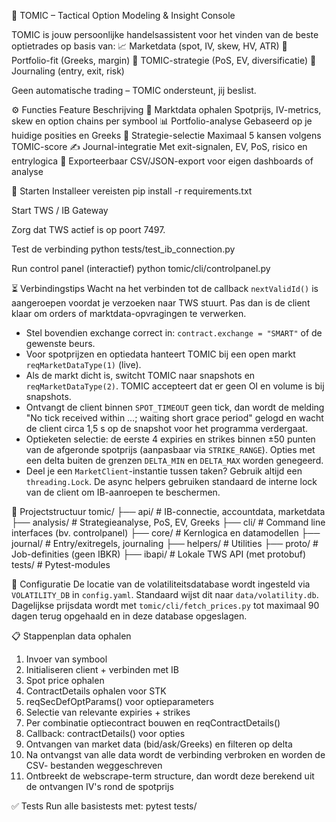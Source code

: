 🧠 TOMIC – Tactical Option Modeling & Insight Console

TOMIC is jouw persoonlijke handelsassistent voor het vinden van de beste optietrades op basis van:
📈 Marketdata (spot, IV, skew, HV, ATR)
💼 Portfolio-fit (Greeks, margin)
🧠 TOMIC-strategie (PoS, EV, diversificatie)
📓 Journaling (entry, exit, risk)

Geen automatische trading – TOMIC ondersteunt, jij beslist.

⚙️ Functies
Feature	Beschrijving
📡 Marktdata ophalen	Spotprijs, IV-metrics, skew en option chains per symbool
📊 Portfolio-analyse	Gebaseerd op je huidige posities en Greeks
🎯 Strategie-selectie	Maximaal 5 kansen volgens TOMIC-score
✍️ Journal-integratie	Met exit-signalen, EV, PoS, risico en entrylogica
📁 Exporteerbaar	CSV/JSON-export voor eigen dashboards of analyse

🚀 Starten
Installeer vereisten
pip install -r requirements.txt

Start TWS / IB Gateway

Zorg dat TWS actief is op poort 7497.

Test de verbinding
python tests/test_ib_connection.py

Run control panel (interactief)
python tomic/cli/controlpanel.py

⏳ Verbindingstips
Wacht na het verbinden tot de callback `nextValidId()` is aangeroepen voordat
je verzoeken naar TWS stuurt. Pas dan is de client klaar om orders of
marktdata-opvragingen te verwerken.

- Stel bovendien exchange correct in:
  `contract.exchange = "SMART"` of de gewenste beurs.
- Voor spotprijzen en optiedata hanteert TOMIC bij een open markt `reqMarketDataType(1)` (live). 
- Als de markt dicht is, switcht TOMIC naar snapshots en `reqMarketDataType(2)`. TOMIC accepteert
  dat er geen OI en volume is bij snapshots.
- Ontvangt de client binnen `SPOT_TIMEOUT` geen tick, dan wordt de melding
  "No tick received within …; waiting short grace period" gelogd en wacht de
  client circa 1,5 s op de snapshot voor het programma verdergaat.
- Optieketen selectie: de eerste 4 expiries en strikes binnen ±50 punten van de
  afgeronde spotprijs (aanpasbaar via `STRIKE_RANGE`). Opties met een delta
  buiten de grenzen `DELTA_MIN` en `DELTA_MAX` worden genegeerd.
- Deel je een `MarketClient`-instantie tussen taken? Gebruik altijd een
  `threading.Lock`. De async helpers gebruiken standaard de interne lock van de
  client om IB-aanroepen te beschermen.

📂 Projectstructuur
tomic/
├── api/               # IB-connectie, accountdata, marketdata
├── analysis/          # Strategieanalyse, PoS, EV, Greeks
├── cli/               # Command line interfaces (bv. controlpanel)
├── core/              # Kernlogica en datamodellen
├── journal/           # Entry/exitregels, journaling
├── helpers/           # Utilities
├── proto/             # Job-definities (geen IBKR)
├── ibapi/             # Lokale TWS API (met protobuf)
tests/                 # Pytest-modules

📄 Configuratie
De locatie van de volatiliteitsdatabase wordt ingesteld via `VOLATILITY_DB` in
`config.yaml`. Standaard wijst dit naar `data/volatility.db`.
Dagelijkse prijsdata wordt met `tomic/cli/fetch_prices.py` tot maximaal 90 dagen
terug opgehaald en in deze database opgeslagen.


📋 Stappenplan data ophalen
1. Invoer van symbool
2. Initialiseren client + verbinden met IB
3. Spot price ophalen
4. ContractDetails ophalen voor STK
5. reqSecDefOptParams() voor optieparameters
6. Selectie van relevante expiries + strikes
7. Per combinatie optiecontract bouwen en reqContractDetails()
8. Callback: contractDetails() voor opties
9. Ontvangen van market data (bid/ask/Greeks) en filteren op delta
10. Na ontvangst van alle data wordt de verbinding verbroken en worden de CSV-
    bestanden weggeschreven
11. Ontbreekt de webscrape-term structure, dan wordt deze berekend uit de
    ontvangen IV's rond de spotprijs


✅ Tests
Run alle basistests met:
pytest tests/